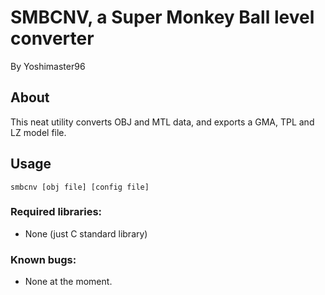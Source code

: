# SMBCNV, a Super Monkey Ball level converter
By Yoshimaster96

## About
This neat utility converts OBJ and MTL data, and exports a GMA, TPL and LZ model file.

## Usage
`smbcnv [obj file] [config file]`
### Required libraries:

* None (just C standard library)

### Known bugs:

* None at the moment.
